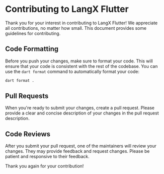 # Contributing to LangX Flutter

Thank you for your interest in contributing to LangX Flutter! We appreciate all contributions, no matter how small. This document provides some guidelines for contributing.

## Code Formatting

Before you push your changes, make sure to format your code. This will ensure that your code is consistent with the rest of the codebase. You can use the `dart format` command to automatically format your code:

```sh
dart format .
```

## Pull Requests

When you're ready to submit your changes, create a pull request. Please provide a clear and concise description of your changes in the pull request description.

## Code Reviews

After you submit your pull request, one of the maintainers will review your changes. They may provide feedback and request changes. Please be patient and responsive to their feedback.

Thank you again for your contribution!
